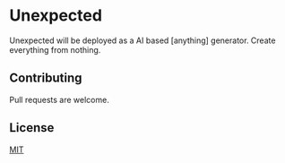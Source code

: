 # Unexpected

Unexpected will be deployed as a AI based [anything] generator. Create everything from nothing.

## Contributing
Pull requests are welcome.

## License
[MIT](https://choosealicense.com/licenses/mit/)
